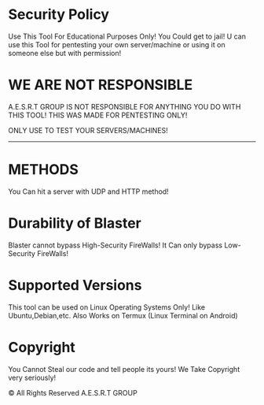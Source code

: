 # Security Policy

Use This Tool For Educational Purposes Only! You Could get to jail! U can use this Tool for
pentesting your own server/machine or using it on someone else but with permission!

# WE ARE NOT RESPONSIBLE

A.E.S.R.T GROUP IS NOT RESPONSIBLE FOR ANYTHING YOU DO WITH THIS TOOL! THIS WAS MADE FOR PENTESTING ONLY!

ONLY USE TO TEST YOUR SERVERS/MACHINES!

_____________________________________________________________________________________________________________________________________________________________________________

# METHODS

You Can hit a server with UDP and HTTP method!

# Durability of Blaster

Blaster cannot bypass High-Security FireWalls! It Can only bypass Low-Security FireWalls!

# Supported Versions

This tool can be used on Linux Operating Systems Only! Like Ubuntu,Debian,etc. Also Works on Termux (Linux Terminal on Android)

# Copyright

You Cannot Steal our code and tell people its yours! We Take Copyright very seriously!

© All Rights Reserved A.E.S.R.T GROUP
